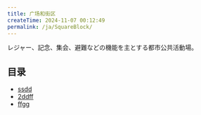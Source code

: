 ```yaml
---
title: 广场和街区
createTime: 2024-11-07 00:12:49
permalink: /ja/SquareBlock/
---
```


レジャー、記念、集会、避難などの機能を主とする都市公共活動場。

## 目录
- [ssdd](./1.ssdd.md)
- [2ddff](./2ddff.md)
- [ffgg](./3.ffgg.md)
